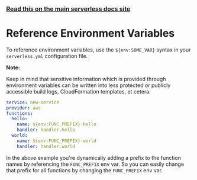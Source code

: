 <!--
title: Serverless Framework - Variables - Environment
menuText: Serverless Env Vars
menuOrder: 4
description: How to reference Environment Variables
layout: Doc
-->

<!-- DOCS-SITE-LINK:START automatically generated  -->

### [Read this on the main serverless docs site](https://www.serverless.com/framework/docs/guides/variables/env-vars)

<!-- DOCS-SITE-LINK:END -->

# Reference Environment Variables

To reference environment variables, use the `${env:SOME_VAR}` syntax in your `serverless.yml` configuration file.

**Note:**

Keep in mind that sensitive information which is provided through environment variables can be written into less protected or publicly accessible build logs, CloudFormation templates, et cetera.

```yml
service: new-service
provider: aws
functions:
  hello:
    name: ${env:FUNC_PREFIX}-hello
    handler: handler.hello
  world:
    name: ${env:FUNC_PREFIX}-world
    handler: handler.world
```

In the above example you're dynamically adding a prefix to the function names by referencing the `FUNC_PREFIX` env var. So you can easily change that prefix for all functions by changing the `FUNC_PREFIX` env var.
